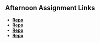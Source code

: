 ## Afternoon Assignment Links

* **[Repo](https://github.com/MarcS2/TRIVADB)**
* **[Repo](https://github.com/MarcS2/gregslist_async)**
* **[Repo](https://github.com/MarcS2/Pokedex)**
* **[Repo](https://github.com/MarcS2/<ASSIGNMENT_REPO>)**
